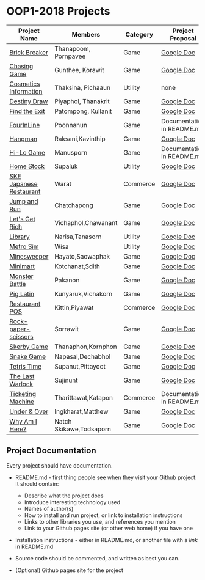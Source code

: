 # OOP1-2018 Projects

Project Name                                                                     | Members                 | Category | Project Proposal
-------------------------------------------------------------------------------- | ----------------------- | -------- | --------------------------------------------------------------------------------------------------------------------------
[Brick Breaker](https://github.com/neung123/brick-breaking)                      | Thanapoom, Pornpavee    | Game     | [Google Doc](https://docs.google.com/document/d/1QdkoBBnxDv3bTJ6UcR9S5OyMP6CP4pksuUTX6xl3CEw/edit)
[Chasing Game](https://github.com/KameriiJ/Chasing-game-SKE)                     | Gunthee, Korawit        | Game     | [Google Doc](https://docs.google.com/document/d/1wORGAy7T2NfnuGj7UI7EB70rBC1FRlKHEFbLiJGliIA/edit?usp=sharing)
[Cosmetics Information](https://github.com/Thaksina/Project)                     | Thaksina, Pichaaun      | Utility  | none
[Destiny Draw](https://github.com/thanakritfluk/Destiny-Draw)                    | Piyaphol, Thanakrit     | Game     | [Google Doc](https://docs.google.com/document/d/1AlQGSr7rI6OgBuwNNuaYBpezRLtXHgIgMjm09xVplC4/edit)
[Find the Exit]()                                                                | Patompong, Kullanit     | Game     | [Google Doc](https://drive.google.com/open?id=0B1vabgqqxjz3SlRfdUM0M3U5cWM)
[FourInLine](https://github.com/poonnanun/FourInLine)                            | Poonnanun               | Game     | Documentation in README.md
[Hangman](https://github.com/ffaiip/Hangman-Game)                                | Raksani,Kavinthip       | Game     | [Google Doc](https://docs.google.com/a/ku.th/document/d/1-qeL_zdCri-AZhopeAuMLgz4p01XqxBlqFmmx0uRqq4/edit?usp=sharing)
[Hi-Lo Game](https://github.com/darmonlyone/MyHighLowGame)                       | Manusporn               | Game     | Documentation in README.md
[Home Stock](https://github.com/SupalukBenz/HomeStock)                           | Supaluk                 | Utility  | [Google Doc](https://docs.google.com/document/d/1VB228VaTKIsxsqeZDYHdZUrWc5eM82faJ4uwnSGddBo/edit)
[SKE Japanese Restaurant](https://github.com/b5710547221/Project_Programming_1)  | Warat                   | Commerce | [Google Doc](https://docs.google.com/document/d/1WS7PaQ_itbBOQAmmcTWqsZ80Aob7qcnXnhXXClG5fN4/edit)
[Jump and Run](https://github.com/ChatchapongC/Project-I)                        | Chatchapong             | Game     | [Google Doc](https://docs.google.com/a/ku.th/document/d/16qqulY0Vo3WlaXHldbLlwk4JRsJkhfIVhMY_7qWqV7g/edit?usp=sharing)
[Let's Get Rich](https://github.com/kimvcp/LET-SGETRICH)                         | Vichaphol,Chawanant     | Game     | [Google Doc](https://docs.google.com/a/ku.th/document/d/1boxVepP6vuwVf-mc5Qix5cI4ltPZrxH0ldZAbMFyJe0/edit?usp=sharing)
[Library](https://github.com/jampttws/jmLibrary.git)                             | Narisa,Tanasorn         | Utility  | [Google Doc](https://docs.google.com/document/d/1avRPhcomn5hAGPrGIgUowkQkaZ8dMGzrN47qYCsXYqw/edit#heading=h.o5c2elpoxvmu)
[Metro Sim](https://github.com/wisaTong/MetroSim)                                | Wisa                    | Utility  | [Google Doc](https://docs.google.com/document/d/11M87nR4o-ymYwDl-b-dGYefh1aTTSXTnDJ1ETA5fwJ8/edit)
[Minesweeper](https://github.com/JP-SKE15/Project-minesweeper)                   | Hayato,Saowaphak        | Game     | [Google Doc](https://docs.google.com/document/d/1avRPhcomn5hAGPrGIgUowkQkaZ8dMGzrN47qYCsXYqw/edit#heading=h.o5c2elpoxvmu)
[Minimart](https://github.com/Sdith1999/minimart)                                | Kotchanat,Sdith         | Game     | [Google Doc](https://docs.google.com/a/ku.th/document/d/1RtonbBbwaEMd50HG4CdqyvoK5R-nI9-tjjtS1UalNII/edit?usp=sharing)
[Monster Battle](https://github.com/pknn1/MonsterBattle)                         | Pakanon                 | Game     | [Google Doc](https://docs.google.com/a/ku.th/document/d/1qFZ64vDPsARg9kLFPeovS-C3nMK5xDalpYaq4sz8Bj0/edit?usp=sharing)
[Pig Latin](https://github.com/NokKbl/Pig-Latin)                                 | Kunyaruk,Vichakorn      | Game     | [Google Doc](https://docs.google.com/document/d/12e8wwVanZNbOVWIatNdKu2L5btKtVZi7zSNlCfObIHk/edit)
[Restaurant POS](https://github.com/Kittinske15/Final-Project)                   | Kittin,Piyawat          | Commerce | [Google Doc](https://docs.google.com/a/ku.th/document/d/1kaOPtrIQ2M4kDiFDxug9K0i0KCuTY90QLcp2eEAHT_8/edit?usp=sharing)
[Rock-paper-scissors](https://github.com/HarryBoxer/RockPaperScissors-Simulator) | Sorrawit                | Game     | [Google Doc](https://docs.google.com/document/d/1NCrEOEMYwbTvp4KQb_yA8-WcFORWMoyCNWLgqk_vlTQ/edit)
[Skerby Game](https://github.com/Driveiei/Skerby-Game)                           | Thanaphon,Kornphon      | Game     | [Google Doc](https://docs.google.com/a/ku.th/document/d/10ylq4l7H-KZX9TtS4HrG-xy0XWdNqK_ghJt1pDqTjfk/edit?usp=sharing)
[Snake Game](https://github.com/First529/snake-game)                             | Napasai,Dechabhol       | Game     | [Google Doc](https://docs.google.com/document/d/1YLoE8Wt43D0yQbgH4WKcfrhume7h7q2vqhRgRoxbBes/edit)
[Tetris Time](https://github.com/SupanutK/Tetris_Time)                           | Supanut,Pittayoot       | Game     | [Google Doc](https://docs.google.com/document/d/10NPPyMEXAvlrRoq9sNJRamhzVY_bsbALLaO5AUQmqhA/edit?usp=sharing)
[The Last Warlock](https://github.com/sujinunt/TheLastWarlock-Game)              | Sujinunt                | Game     | [Google Doc](https://docs.google.com/document/d/1ktuLgeHb-rydaD-yR4Dd95mrBvgp1XA92ZnwWOMI-rs/edit#heading=h.icfyntih7b6l)
[Ticketing Machine](https://github.com/knotInw/Project)                          | Tharittawat,Katapon     | Commerce | Documentation in README.md
[Under & Over](https://github.com/ingkharatj/Under-Over)                         | Ingkharat,Matthew       | Game     | [Google Doc](https://docs.google.com/a/ku.th/document/d/1jQ9Vih1Rox19hLDGVZP3UUZq9eHkYbcQpm5nqEyxxYE/edit?usp=sharing)
[Why Am I Here?](https://github.com/NatchSkikawe/Project)                        | Natch Skikawe,Todsaporn | Game     | [Google Doc](https://docs.google.com/document/d/1Nvw3HKHdy3Ion-VmwjuNKM9jCA0Tlgy-RU1tPBiH3y0/)

## Project Documentation

Every project should have documentation.

- README.md - first thing people see when they visit your Github project. It should contain:

  - Describe what the project does
  - Introduce interesting technology used
  - Names of author(s)
  - How to install and run project, or link to installation instructions
  - Links to other libraries you use, and references you mention
  - Link to your Github pages site (or other web home) if you have one

- Installation instructions - either in README.md, or another file with a _link_ in README.md

- Source code should be commented, and written as best you can.
- (Optional) Github pages site for the project
